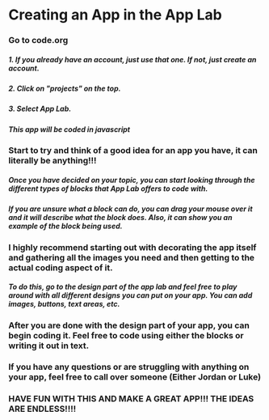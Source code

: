 
# **Creating an App in the App Lab**
### Go to code.org
##### 1. If you already have an account, just use that one. If not, just create an account.
##### 2. Click on "projects" on the top.
##### 3. Select App Lab.
##### **This app will be coded in javascript**


### Start to try and think of a good idea for an app you have, it can literally be anything!!!
##### Once you have decided on your topic, you can start looking through the different types of blocks that App Lab offers to code with.
##### If you are unsure what a block can do, you can drag your mouse over it and it will describe what the block does. Also, it can show you an example of the block being used.


### I highly recommend starting out with decorating the app itself and gathering all the images you need and then getting to the actual coding aspect of it.
##### To do this, go to the design part of the app lab and feel free to play around with all different designs you can put on your app. You can add images, buttons, text areas, etc.

### After you are done with the design part of your app, you can begin coding it. Feel free to code using either the blocks or writing it out in text.
### If you have any questions or are struggling with anything on your app, feel free to call over someone (Either Jordan or Luke)

### HAVE FUN WITH THIS AND MAKE A GREAT APP!!! THE IDEAS ARE ENDLESS!!!!



